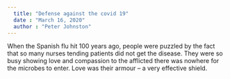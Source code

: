 ```yaml
---
  title: "Defense against the covid 19"
  date : "March 16, 2020"
  author : "Peter Johnston"
---
```


When the Spanish flu hit 100 years ago, people were puzzled by the fact that so many nurses tending patients did not get the disease. They were so busy showing love and compassion to the afflicted there was nowhere for the microbes to enter. Love was their armour – a very effective shield.